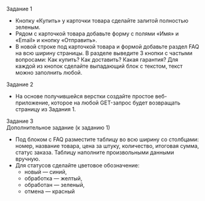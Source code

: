 Задание 1
- Кнопку «Купить» у карточки товара сделайте залитой полностью зеленым.
- Рядом с карточкой товара добавьте форму с полями «Имя» и «Email» и кнопку «Отправить».
- В новой строке под карточкой товара и формой добавьте раздел FAQ на всю ширину страницы. В разделе выведите 3 кнопки с частыми вопросами:
Как купить?
Как доставить?
Какая гарантия?
Для каждой из кнопок сделайте выпадающий блок с текстом, текст можно заполнить любой.

Задание 2
- На основе получившейся верстки создайте простое веб-приложение, которое на любой GET-запрос будет возвращать страницу из Задания 1.

Задание 3  
Дополнительное задание (к заданию 1)
- Под блоком с FAQ разместите таблицу во всю ширину со столбцами: номер, название товара, цена за штуку, количество, итоговая сумма, статус заказа. Таблицу наполните произвольными данными вручную.
- Для статусов сделайте цветовое обозначение:
   - новый — синий,
   - обработка — желтый,
   - обработан — зеленый,
   - отмена — красный